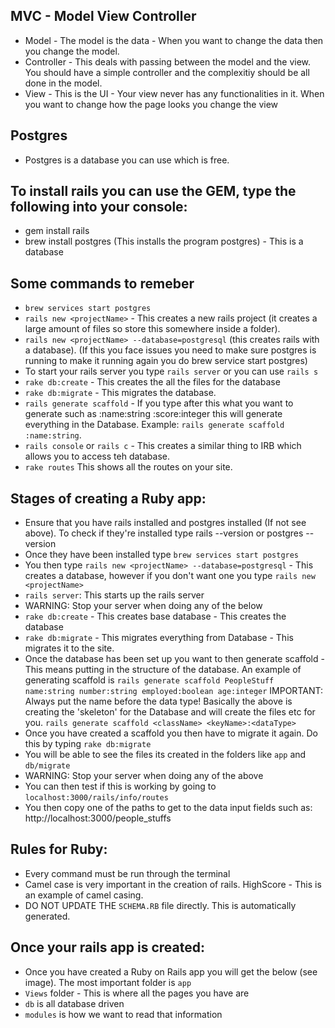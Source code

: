 ## MVC - Model View Controller 
  - Model - The model is the data - When you want to change the data then you change the model.
  - Controller - This deals with passing between the model and the view. You should have a simple controller and the complexitiy should be all done in the model.
  - View - This is the UI - Your view never has any functionalities in it. When you want to change how the page looks you change the view

## Postgres 
  - Postgres is a database you can use which is free. 


## To install rails you can use the GEM, type the following into your console:
  - gem install rails 
  - brew install postgres (This installs the program postgres) - This is a database 

## Some commands  to remeber
  - `brew services start postgres` 
  - `rails new <projectName>` - This creates a new rails project (it creates a large amount of files so store this somewhere inside a folder).
  - `rails new <projectName> --database=postgresql` (this creates rails with a database). (If this you face issues you need to make sure postgres is running to make it running again you do brew service start postgres)
  - To start your rails server you type `rails server` or you can use `rails s`
  - `rake db:create` - This creates the all the files for the database
  - `rake db:migrate` - This migrates the database.
  - `rails generate scaffold` - If you type after this what you want to generate such as :name:string :score:integer this will generate everything in the Database. Example: `rails generate scaffold :name:string`.
  - `rails console` or `rails c` - This creates a similar thing to IRB which allows you to access teh database.
  - `rake routes` This shows all the routes on your site.

## Stages of creating a Ruby app:
  - Ensure that you have rails installed and postgres installed (If not see above). To check if they're installed type rails --version or postgres --version
  - Once they have been installed type `brew services start postgres`
  - You then type `rails new <projectName> --database=postgresql` - This creates a database, however if you don't want one you type `rails new <projectName>`
  - `rails server`: This starts up the rails server 
  - WARNING: Stop your server when doing any of the below
  - `rake db:create` - This creates base database  - This creates the database
  - `rake db:migrate` - This migrates everything from Database - This migrates it to the site. 
  - Once the database has been set up you want to then generate scaffold - This means putting in the structure of the database. An example of generating scaffold is 
  `rails generate scaffold PeopleStuff name:string number:string employed:boolean age:integer` IMPORTANT: Always put the name before the data type! Basically the above is creating the 'skeleton' for the Database and will create the files etc for you.  `rails generate scaffold <className> <keyName>:<dataType>`
  - Once you have created a scaffold you then have to migrate it again. Do this by typing `rake db:migrate`
  - You will be able to see the files its created in the folders like `app` and `db/migrate`
  - WARNING: Stop your server when doing any of the above
  - You can then test if this is working by going to `localhost:3000/rails/info/routes` 
  - You then copy one of the paths to get to the data input fields such as: http://localhost:3000/people_stuffs
  
## Rules for Ruby: 
  - Every command must be run through the terminal
  - Camel case is very important in the creation of rails. HighScore - This is an example of camel casing. 
  - DO NOT UPDATE THE `SCHEMA.RB` file directly. This is automatically generated.
  
  ## Once your rails app is created: 
  - Once you have created a Ruby on Rails app you will get the below (see image). The most important folder is `app`
  - `Views` folder - This is where all the pages you have are 
  - `db` is all database driven
  - `modules` is how we want to read that information

